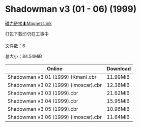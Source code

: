 # Shadowman v3 (01 - 06) (1999)

[磁力链接⬇Magnet Link](magnet:?xt=urn:btih:57b65b47b139195a12d473fd035cc5a0484d47da&dn=Shadowman%20v3%20%2801%20-%2006%29%20%281999%29)

打包下载📦仍在工事中

文件数：6

总大小：84.54MiB

Online | Download
--- | ---
Shadowman v3 01 (1999) (Kman).cbr | 11.99MiB
Shadowman v3 02 (1999) (imoscar).cbr | 12.38MiB
Shadowman v3 03 (1999).cbr | 21.62MiB
Shadowman v3 04 (1999).cbr | 15.95MiB
Shadowman v3 05 (1999).cbr | 10.96MiB
Shadowman v3 06 (1999) (imoscar).cbr | 11.64MiB